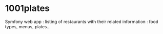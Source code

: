 # 1001plates
Symfony web app : listing of restaurants with their related information : food types, menus, plates... 
